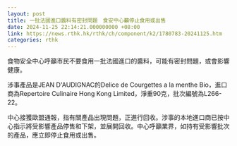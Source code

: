 ```yaml
---
layout: post
title: 一批法國進口醬料有密封問題　食安中心籲停止食用或出售
date: 2024-11-25 22:14:21.000000000 +08:00
link: https://news.rthk.hk/rthk/ch/component/k2/1780783-20241125.htm
categories: rthk
---
```


食物安全中心呼籲市民不要食用一批法國進口的醬料，可能有密封問題，或會影響健康。

涉事產品是JEAN D'AUDIGNAC的Delice de Courgettes a la menthe Bio，進口商為Repertoire Culinaire Hong Kong Limited，淨重90克，批次編號為L266-22。

中心接獲歐盟通報，指有關產品出現問題，正進行回收。涉事的本地進口商已按中心指示將受影響產品停售和下架，並展開回收。中心呼籲業界，如持有受影響批次的產品，應立即停止食用或出售。
